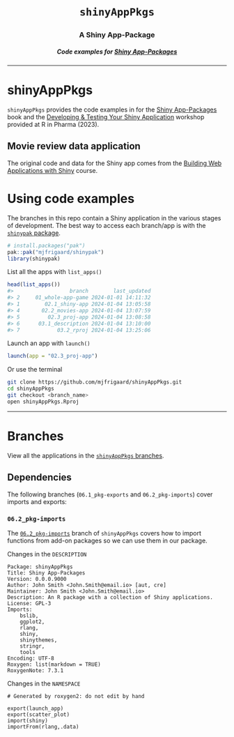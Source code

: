 <h1 align="center">

<code>shinyAppPkgs</code>

</h1>

<h3 align="center">

A Shiny App-Package

</h3>

<h5 align="center">

Code examples for <a href="https://mjfrigaard.github.io/shinyap/"> Shiny App-Packages </a>

</h5>

<hr>

# shinyAppPkgs

`shinyAppPkgs` provides the code examples in for the [Shiny App-Packages](https://mjfrigaard.github.io/shiny-app-pkgs/) book and the [Developing & Testing Your Shiny Application](https://mjfrigaard.github.io/dev-test-shiny/) workshop provided at R in Pharma (2023).

## Movie review data application

The original code and data for the Shiny app comes from the [Building Web Applications with Shiny](https://rstudio-education.github.io/shiny-course/) course.

# Using code examples

The branches in this repo contain a Shiny application in the various stages of development. The best way to access each branch/app is with the [`shinypak` package](https://mjfrigaard.github.io/shinypak/).

``` r
# install.packages("pak")
pak::pak("mjfrigaard/shinypak")
library(shinypak)
```

List all the apps with `list_apps()`

``` r
head(list_apps())
#>                  branch        last_updated
#> 2     01_whole-app-game 2024-01-01 14:11:32
#> 1        02.1_shiny-app 2024-01-04 13:05:58
#> 4       02.2_movies-app 2024-01-04 13:07:59
#> 5         02.3_proj-app 2024-01-04 13:08:58
#> 6      03.1_description 2024-01-04 13:10:00
#> 7            03.2_rproj 2024-01-04 13:25:06
```

Launch an app with `launch()`

``` r
launch(app = "02.3_proj-app")
```

Or use the terminal

``` bash
git clone https://github.com/mjfrigaard/shinyAppPkgs.git
cd shinyAppPkgs
git checkout <branch_name>
open shinyAppPkgs.Rproj
```

------------------------------------------------------------------------

# Branches

View all the applications in the [`shinyAppPkgs` branches](https://github.com/mjfrigaard/shinyAppPkgs/branches/all).

## Dependencies

The following branches (`06.1_pkg-exports` and `06.2_pkg-imports`) cover imports and exports:

### `06.2_pkg-imports`

The [`06.2_pkg-imports`](https://github.com/mjfrigaard/shinyAppPkgs/tree/06.2_pkg-imports) branch of `shinyAppPkgs` covers how to import functions from add-on packages so we can use them in our package.

Changes in the `DESCRIPTION`

```         
Package: shinyAppPkgs
Title: Shiny App-Packages
Version: 0.0.0.9000
Author: John Smith <John.Smith@email.io> [aut, cre]
Maintainer: John Smith <John.Smith@email.io>
Description: An R package with a collection of Shiny applications.
License: GPL-3
Imports: 
    bslib,
    ggplot2,
    rlang,
    shiny,
    shinythemes,
    stringr,
    tools
Encoding: UTF-8
Roxygen: list(markdown = TRUE)
RoxygenNote: 7.3.1
```

Changes in the `NAMESPACE`

```         
# Generated by roxygen2: do not edit by hand

export(launch_app)
export(scatter_plot)
import(shiny)
importFrom(rlang,.data)
```
